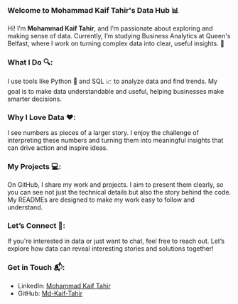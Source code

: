 ### Welcome to Mohammad Kaif Tahir's Data Hub 📊

Hi! I’m **Mohammad Kaif Tahir**, and I’m passionate about exploring and making sense of data. Currently, I’m studying Business Analytics at Queen's Belfast, where I work on turning complex data into clear, useful insights. 🚀

### What I Do 🔍:
I use tools like Python 🐍 and SQL 📈 to analyze data and find trends. My goal is to make data understandable and useful, helping businesses make smarter decisions.

### Why I Love Data ❤️:
I see numbers as pieces of a larger story. I enjoy the challenge of interpreting these numbers and turning them into meaningful insights that can drive action and inspire ideas.

### My Projects 💻:
On GitHub, I share my work and projects. I aim to present them clearly, so you can see not just the technical details but also the story behind the code. My READMEs are designed to make my work easy to follow and understand.

### Let’s Connect 🤝:
If you're interested in data or just want to chat, feel free to reach out. Let’s explore how data can reveal interesting stories and solutions together!

### Get in Touch 📬:
- LinkedIn: [Mohammad Kaif Tahir](https://www.linkedin.com/in/kaif-tahir/)
- GitHub: [Md-Kaif-Tahir](https://github.com/Md-Kaif-Tahir)
